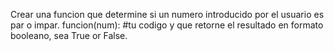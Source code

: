 Crear una funcion que determine si un numero introducido por el usuario es par o impar.
funcion(num):
    #tu codigo
y que retorne el resultado en formato booleano, sea True or False.